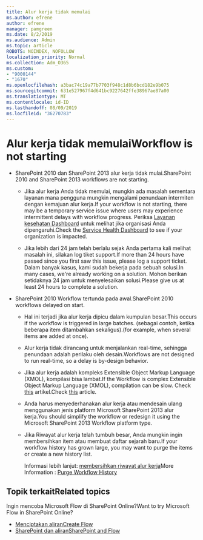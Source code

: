 ```yaml
---
title: Alur kerja tidak memulai
ms.author: efrene
author: efrene
manager: pamgreen
ms.date: 8/2/2019
ms.audience: Admin
ms.topic: article
ROBOTS: NOINDEX, NOFOLLOW
localization_priority: Normal
ms.collection: Adm_O365
ms.custom:
- "9000144"
- "1670"
ms.openlocfilehash: a3bac74c19a77b7703f948c1d8b6bcd182e9b075
ms.sourcegitcommit: 631e527967f4d641bc9227642ffe38967ae87a00
ms.translationtype: MT
ms.contentlocale: id-ID
ms.lasthandoff: 08/09/2019
ms.locfileid: "36270783"
---
```

# <a name="workflow-is-not-starting"></a><span data-ttu-id="14104-102">Alur kerja tidak memulai</span><span class="sxs-lookup"><span data-stu-id="14104-102">Workflow is not starting</span></span>

- <span data-ttu-id="14104-103">SharePoint 2010 dan SharePoint 2013 alur kerja tidak mulai.</span><span class="sxs-lookup"><span data-stu-id="14104-103">SharePoint 2010 and SharePoint 2013 workflows are not starting.</span></span>

    - <span data-ttu-id="14104-104">Jika alur kerja Anda tidak memulai, mungkin ada masalah sementara layanan mana pengguna mungkin mengalami penundaan intermiten dengan kemajuan alur kerja.</span><span class="sxs-lookup"><span data-stu-id="14104-104">If your workflow is not starting, there may be a temporary service issue where users may experience intermittent delays with workflow progress.</span></span> <span data-ttu-id="14104-105">Periksa [Layanan kesehatan Dashboard](https:/admin.microsoft.com/AdminPortal/Home#/servicehealth) untuk melihat jika organisasi Anda dipengaruhi.</span><span class="sxs-lookup"><span data-stu-id="14104-105">Check the [Service Health Dashboard](https:/admin.microsoft.com/AdminPortal/Home#/servicehealth) to see if your organization is impacted.</span></span>

    - <span data-ttu-id="14104-106">Jika lebih dari 24 jam telah berlalu sejak Anda pertama kali melihat masalah ini, silakan log tiket support.</span><span class="sxs-lookup"><span data-stu-id="14104-106">If more than 24 hours have passed since you first saw this issue, please log a support ticket.</span></span> <span data-ttu-id="14104-107">Dalam banyak kasus, kami sudah bekerja pada sebuah solusi.</span><span class="sxs-lookup"><span data-stu-id="14104-107">In many cases, we're already working on a solution.</span></span> <span data-ttu-id="14104-108">Mohon berikan setidaknya 24 jam untuk menyelesaikan solusi.</span><span class="sxs-lookup"><span data-stu-id="14104-108">Please give us at least 24 hours to complete a solution.</span></span>

- <span data-ttu-id="14104-109">SharePoint 2010 Workflow tertunda pada awal.</span><span class="sxs-lookup"><span data-stu-id="14104-109">SharePoint 2010 workflows delayed on start.</span></span>

    - <span data-ttu-id="14104-110">Hal ini terjadi jika alur kerja dipicu dalam kumpulan besar.</span><span class="sxs-lookup"><span data-stu-id="14104-110">This occurs if the workflow is triggered in large batches.</span></span> <span data-ttu-id="14104-111">(sebagai contoh, ketika beberapa item ditambahkan sekaligus).</span><span class="sxs-lookup"><span data-stu-id="14104-111">(for example, when several items are added at once).</span></span>

    - <span data-ttu-id="14104-112">Alur kerja tidak dirancang untuk menjalankan real-time, sehingga penundaan adalah perilaku oleh desain.</span><span class="sxs-lookup"><span data-stu-id="14104-112">Workflows are not designed to run real-time, so a delay is by-design behavior.</span></span>

   -  <span data-ttu-id="14104-113">Jika alur kerja adalah kompleks Extensible Object Markup Language (XMOL), kompilasi bisa lambat.</span><span class="sxs-lookup"><span data-stu-id="14104-113">If the Workflow is complex Extensible Object Markup Language (XMOL), compilation can be slow.</span></span> <span data-ttu-id="14104-114">Check [this](https://support.microsoft.com/en-us/kb/3043697) artikel.</span><span class="sxs-lookup"><span data-stu-id="14104-114">Check [this](https://support.microsoft.com/en-us/kb/3043697) article.</span></span>

    - <span data-ttu-id="14104-115">Anda harus menyederhanakan alur kerja atau mendesain ulang menggunakan jenis platform Microsoft SharePoint 2013 alur kerja.</span><span class="sxs-lookup"><span data-stu-id="14104-115">You should simplify the workflow or redesign it using the Microsoft SharePoint 2013 Workflow platform type.</span></span>

    - <span data-ttu-id="14104-116">Jika Riwayat alur kerja telah tumbuh besar, Anda mungkin ingin membersihkan item atau membuat daftar sejarah baru.</span><span class="sxs-lookup"><span data-stu-id="14104-116">If your workflow history has grown large, you may want to purge the items or create a new history list.</span></span>

        <span data-ttu-id="14104-117">Informasi lebih lanjut: [membersihkan riwayat alur kerja](https://blogs.technet.microsoft.com/marj/2015/08/07/sharepoint-2010-workflows-best-practice-purge-workflow-history-list-items/)</span><span class="sxs-lookup"><span data-stu-id="14104-117">More Information : [Purge Workflow History](https://blogs.technet.microsoft.com/marj/2015/08/07/sharepoint-2010-workflows-best-practice-purge-workflow-history-list-items/)</span></span>


## <a name="related-topics"></a><span data-ttu-id="14104-118">Topik terkait</span><span class="sxs-lookup"><span data-stu-id="14104-118">Related topics</span></span>
<span data-ttu-id="14104-119">Ingin mencoba Microsoft Flow di SharePoint Online?</span><span class="sxs-lookup"><span data-stu-id="14104-119">Want to try Microsoft Flow in SharePoint Online?</span></span>
- [<span data-ttu-id="14104-120">Menciptakan aliran</span><span class="sxs-lookup"><span data-stu-id="14104-120">Create Flow</span></span>](https://support.office.com/article/Create-a-flow-for-a-list-or-library-in-SharePoint-Online-or-OneDrive-for-Business-a9c3e03b-0654-46af-a254-20252e580d01) 
- [<span data-ttu-id="14104-121">SharePoint dan aliran</span><span class="sxs-lookup"><span data-stu-id="14104-121">SharePoint and Flow</span></span>](https://flow.microsoft.com/blog/sharepoint-and-flow/) 


